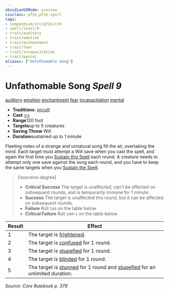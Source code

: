 ```yaml
---
obsidianUIMode: preview
cssclass: pf2e,pf2e-spell
tags:
- compendium/src/pf2e/crb
- spell/level/9
- trait/auditory
- trait/emotion
- trait/enchantment
- trait/fear
- trait/incapacitation
- trait/mental
aliases: ["Unfathomable Song"]
---
```

# Unfathomable Song *Spell 9*   
[auditory](../../rules/traits/auditory.md)  [emotion](../../rules/traits/emotion.md)  [enchantment](../../rules/traits/enchantment.md)  [fear](../../rules/traits/fear.md)  [incapacitation](../../rules/traits/incapacitation.md)  [mental](../../rules/traits/mental.md)  

- **Traditions**: [occult](../../rules/traits/occult.md)
- **Cast** [>>](../../rules/core-rulebook/chapter-9-playing-the-game.md#Actions "Two-Action") 
- **Range**120 foot
- **Targets**up to 5 creatures
- **Saving Throw** Will
- **Duration**sustained up to 1 minute

Fleeting notes of a strange and unnatural song fill the air, overtaking the mind. Each target must attempt a Will save when you cast the spell, and again the first time you [Sustain this Spell](../../rules/actions/sustain-a-spell.md) each round. A creature needs to attempt only one save against the song each round, and you have to keep the same targets when you [Sustain the Spell](../../rules/actions/sustain-a-spell.md).

> [!success-degree] 
> - **Critical Success** The target is unaffected, can't be affected on subsequent rounds, and is temporarily immune for 1 minute.
> - **Success** The target is unaffected this round, but it can be affected on subsequent rounds.
> - **Failure** Roll `1d4` on the table below.
> - **Critical Failure** Roll `1d4+1` on the table below.

| Result | Effect |
|--------|--------|
| 1 | The target is [frightened](../../rules/conditions.md#Frightened). |
| 2 | The target is [confused](../../rules/conditions.md#Confused) for 1 round. |
| 3 | The target is [stupefied](../../rules/conditions.md#Stupefied) for 1 round. |
| 4 | The target is [blinded](../../rules/conditions.md#Blinded) for 1 round. |
| 5 | The target is [stunned](../../rules/conditions.md#Stunned) for 1 round and [stupefied](../../rules/conditions.md#Stupefied) for an unlimited duration. |


*Source: Core Rulebook p. 379*